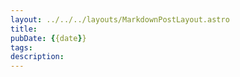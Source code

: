 ```yaml
---
layout: ../../../layouts/MarkdownPostLayout.astro
title: 
pubDate: {{date}}
tags: 
description:
---
```

